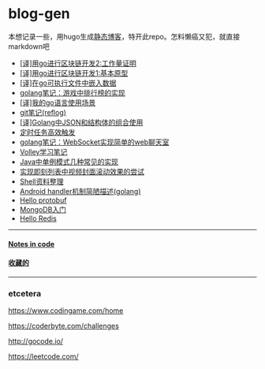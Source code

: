 # blog-gen

本想记录一些，用hugo生成[静态博客](https://github.com/XanthusL/blog)，特开此repo。怎料懒癌又犯，就直接markdown吧

- [[译]用go进行区块链开发2:工作量证明](https://github.com/XanthusL/blog-gen/blob/master/content/post/blockchain-in-go-02.md)
- [[译]用go进行区块链开发1:基本原型](https://github.com/XanthusL/blog-gen/blob/master/content/post/blockchain-in-go-01.md)
- [[译]在go可执行文件中嵌入数据](https://github.com/XanthusL/blog-gen/blob/master/content/post/embedding-data-in-go-executables.md)
- [golang笔记：游戏中排行榜的实现](https://github.com/XanthusL/blog-gen/blob/master/content/post/implementation-of-ranking.md)
- [[译]我的go语言使用场景](https://github.com/XanthusL/blog-gen/blob/master/content/post/my_use-case_for_go.md)
- [git笔记(reflog)](https://github.com/XanthusL/blog-gen/blob/master/content/post/git-note-reflog.md)
- [[译]Golang中JSON和结构体的组合使用](https://github.com/XanthusL/blog-gen/blob/master/content/post/json_composition.md)
- [定时任务高效触发](https://github.com/XanthusL/blog-gen/blob/master/code/mylib/wheel_timer.go)
- [golang笔记：WebSocket实现简单的web聊天室](https://github.com/XanthusL/blog-gen/blob/master/content/post/Hello-WebSocket.md)
- [Volley学习笔记](https://github.com/XanthusL/blog-gen/blob/master/content/post/volley_note.md)
- [Java中单例模式几种常见的实现](https://github.com/XanthusL/blog-gen/blob/master/content/post/java_singleton.md)
- [实现即刻列表中视频封面滚动效果的尝试](https://github.com/XanthusL/blog-gen/blob/master/content/post/jike_scroll.md)
- [Shell资料整理](https://github.com/XanthusL/blog-gen/blob/master/content/post/shell.md)
- [Android handler机制简陋描述(golang)](https://github.com/XanthusL/blog-gen/blob/master/content/post/android_handler.md)
- [Hello protobuf](https://github.com/XanthusL/blog-gen/blob/master/content/post/hello_protobuf.md)
- [MongoDB入门](https://github.com/XanthusL/blog-gen/blob/master/content/post/mongo_01.md)
- [Hello Redis](https://github.com/XanthusL/blog-gen/blob/master/content/post/hello_redis.md)
---
#### [Notes in code](https://github.com/XanthusL/Playground)
#### [收藏的](https://github.com/XanthusL/browser-bookmarks)
---
### etcetera


https://www.codingame.com/home

https://coderbyte.com/challenges

http://gocode.io/

https://leetcode.com/


